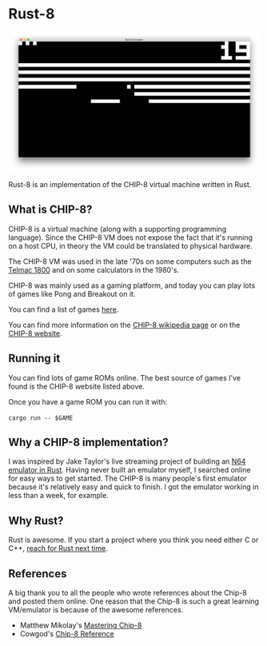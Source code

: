 # Rust-8

![screenshot](screenshot.png)

Rust-8 is an implementation of the CHIP-8 virtual machine written in Rust.

## What is CHIP-8?

CHIP-8 is a virtual machine (along with a supporting programming language).
Since the CHIP-8 VM does not expose the fact that it's running on a host CPU,
in theory the VM could be translated to physical hardware.

The CHIP-8 VM was used in the late '70s on some computers such as the [Telmac
1800](https://en.wikipedia.org/wiki/Telmac_1800) and on some calculators in the
1980's.

CHIP-8 was mainly used as a gaming platform, and today you can play lots of
games like Pong and Breakout on it.

You can find a list of games [here](http://chip8.com/?page=84).

You can find more information on the [CHIP-8 wikipedia page](https://en.wikipedia.org/wiki/CHIP-8) or on the [CHIP-8 website](http://chip8.com).

## Running it

You can find lots of game ROMs online. The best source of games I've found is
the CHIP-8 website listed above.

Once you have a game ROM you can run it with:

`cargo run -- $GAME`

## Why a CHIP-8 implementation?

I was inspired by Jake Taylor's live streaming project of building an [N64
emulator in Rust](https://github.com/yupferris/rustendo64). Having never built
an emulator myself, I searched online for easy ways to get started. The CHIP-8
is many people's first emulator because it's relatively easy and quick to finish.
I got the emulator working in less than a week, for example.

## Why Rust?

Rust is awesome. If you start a project where you think you need either C or
C++, [reach for Rust next time](https://www.rust-lang.org/).

## References

A big thank you to all the people who wrote references about the Chip-8 and
posted them online. One reason that the Chip-8 is such a great learning
VM/emulator is because of the awesome references.

* Matthew Mikolay's [Mastering
  Chip-8](http://mattmik.com/files/chip8/mastering/chip8.html)
* Cowgod's [Chip-8 Reference](http://devernay.free.fr/hacks/chip8/C8TECH10.HTM)
